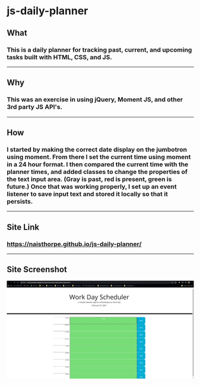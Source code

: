 # js-daily-planner

## What
### This is a daily planner for tracking past, current, and upcoming tasks built with HTML, CSS, and JS.

---------
## Why
### This was an exercise in using jQuery, Moment JS, and other 3rd party JS API's. 

--------------
## How 
### I started by making the correct date display on the jumbotron using moment. From there I set the current time using moment in a 24 hour format. I then compared the current time with the planner times, and added classes to change the properties of the text input area. (Gray is past, red is present, green is future.) Once that was working properly, I set up an event listener to save input text and stored it locally so that it persists.

------------
## Site Link
### https://naisthorpe.github.io/js-daily-planner/
-------------
## Site Screenshot
!["Site Screenshot"](assets/images/site-screenshot.gif)